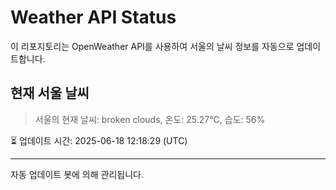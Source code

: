 
# Weather API Status

이 리포지토리는 OpenWeather API를 사용하여 서울의 날씨 정보를 자동으로 업데이트합니다.

## 현재 서울 날씨
> 서울의 현재 날씨: broken clouds, 온도: 25.27°C, 습도: 56%

⏳ 업데이트 시간: 2025-06-18 12:18:29 (UTC)

---
자동 업데이트 봇에 의해 관리됩니다.
